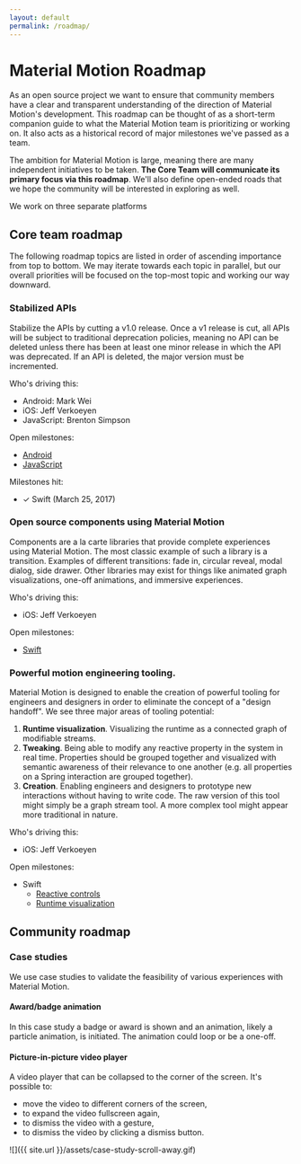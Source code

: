 ```yaml
---
layout: default
permalink: /roadmap/
---
```


# Material Motion Roadmap

As an open source project we want to ensure that community members have a clear and transparent understanding of the direction of Material Motion's development. This roadmap can be thought of as a short-term companion guide to what the Material Motion team is prioritizing or working on. It also acts as a historical record of major milestones we've passed as a team.

The ambition for Material Motion is large, meaning there are many independent initiatives to be taken. **The Core Team will communicate its primary focus via this roadmap**. We'll also define open-ended roads that we hope the community will be interested in exploring as well.

We work on three separate platforms

## Core team roadmap

The following roadmap topics are listed in order of ascending importance from top to bottom. We may iterate towards each topic in parallel, but our overall priorities will be focused on the top-most topic and working our way downward.

### Stabilized APIs

Stabilize the APIs by cutting a v1.0 release. Once a v1 release is cut, all APIs will be subject to traditional deprecation policies, meaning no API can be deleted unless there has been at least one minor release in which the API was deprecated. If an API is deleted, the major version must be incremented.

Who's driving this:

- Android: Mark Wei
- iOS: Jeff Verkoeyen
- JavaScript: Brenton Simpson

Open milestones:

- [Android](https://github.com/material-motion/material-motion-android/milestone/3)
- [JavaScript](https://github.com/material-motion/material-motion-js/milestone/19)

Milestones hit:

- ✓ Swift (March 25, 2017)

### Open source components using Material Motion

Components are a la carte libraries that provide complete experiences using Material Motion. The most classic example of such a library is a transition. Examples of different transitions: fade in, circular reveal, modal dialog, side drawer. Other libraries may exist for things like animated graph visualizations, one-off animations, and immersive experiences.

Who's driving this:

- iOS: Jeff Verkoeyen

Open milestones:

- [Swift](https://github.com/material-motion/material-motion-swift/milestone/3)

### Powerful motion engineering tooling.

Material Motion is designed to enable the creation of powerful tooling for engineers and designers in order to eliminate the concept of a "design handoff". We see three major areas of tooling potential:

1. **Runtime visualization**. Visualizing the runtime as a connected graph of modifiable streams.
2. **Tweaking**. Being able to modify any reactive property in the system in real time. Properties should be grouped together and visualized with semantic awareness of their relevance to one another (e.g. all properties on a Spring interaction are grouped together).
3. **Creation**. Enabling engineers and designers to prototype new interactions without having to write code. The raw version of this tool might simply be a graph stream tool. A more complex tool might appear more traditional in nature.

Who's driving this:

- iOS: Jeff Verkoeyen

Open milestones:

- Swift
  - [Reactive controls](https://github.com/material-motion/material-motion-swift/milestone/2)
  - [Runtime visualization](https://github.com/material-motion/material-motion-swift/milestone/6)

## Community roadmap

### Case studies

We use case studies to validate the feasibility of various experiences with Material Motion.

#### Award/badge animation

In this case study a badge or award is shown and an animation, likely a particle animation, is initiated. The animation could loop or be a one-off.

#### Picture-in-picture video player

A video player that can be collapsed to the corner of the screen. It's possible to:

-  move the video to different corners of the screen,
- to expand the video fullscreen again,
- to dismiss the video with a gesture,
- to dismiss the video by clicking a dismiss button.

![]({{ site.url }}/assets/case-study-scroll-away.gif)

